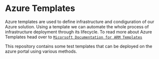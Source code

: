 # Azure Templates
Azure templates are used to define infrastructure and condiguration of our Azure solution. Using a template we can automate the whole process of infrastructure deployment through its lifecycle. To read more about Azure Templates head over to [`Micorsoft Documentation for ARM Templates`](https://docs.microsoft.com/en-us/azure/azure-resource-manager/resource-group-overview) </br>

This repository contains some test templates that can be deployed on the azure portal using various methods.